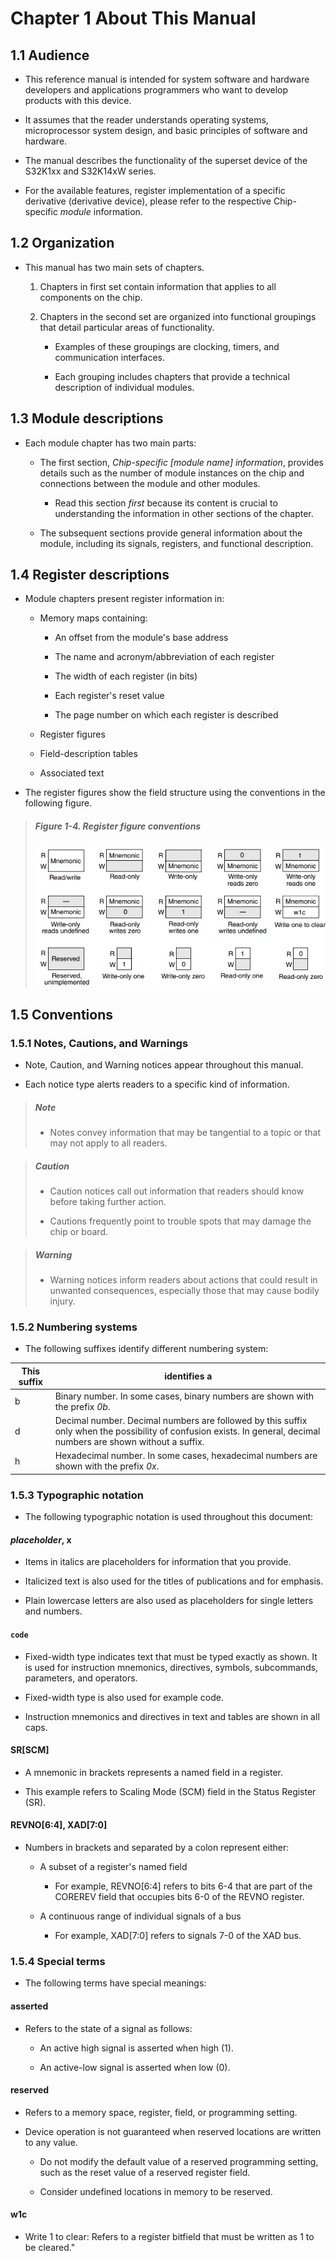 # Chapter 1 About This Manual

## 1.1 Audience

- This reference manual is intended for system software and hardware developers and applications programmers who want to develop products with this device.

- It assumes that the reader understands operating systems, microprocessor system design, and basic principles of software and hardware.

- The manual describes the functionality of the superset device of the S32K1xx and S32K14xW series.

- For the available features, register implementation of a specific derivative (derivative device), please refer to the respective Chip-specific *module* information.

## 1.2 Organization

- This manual has two main sets of chapters.

    1. Chapters in first set contain information that applies to all components on the chip.

    2. Chapters in the second set are organized into functional groupings that detail particular areas of functionality.

        - Examples of these groupings are clocking, timers, and communication interfaces.

        - Each grouping includes chapters that provide a technical description of individual modules.

## 1.3 Module descriptions

- Each module chapter has two main parts:

    - The first section, *Chip-specific [module name] information*, provides details such as the number of module instances on the chip and connections between the module and other modules.

        - Read this section *first* because its content is crucial to understanding the information in other sections of the chapter.

    - The subsequent sections provide general information about the module, including its signals, registers, and functional description.

## 1.4 Register descriptions

- Module chapters present register information in:

    - Memory maps containing:

        - An offset from the module's base address

        - The name and acronym/abbreviation of each register

        - The width of each register (in bits)

        - Each register's reset value

        - The page number on which each register is described

    - Register figures

    - Field-description tables

    - Associated text

- The register figures show the field structure using the conventions in the following figure.

> ##### Figure 1-4. Register figure conventions
>
> ![figure-01-4](images/figure-01-4.png)

## 1.5 Conventions

### 1.5.1 Notes, Cautions, and Warnings

- Note, Caution, and Warning notices appear throughout this manual.

- Each notice type alerts readers to a specific kind of information.

> ##### Note
>
> - Notes convey information that may be tangential to a topic or that may not apply to all readers.

> ##### Caution
>
> - Caution notices call out information that readers should know before taking further action.
>
> - Cautions frequently point to trouble spots that may damage the chip or board.

> ##### Warning
>
> - Warning notices inform readers about actions that could result in unwanted consequences, especially those that may cause bodily injury.

### 1.5.2 Numbering systems

- The following suffixes identify different numbering system:

|This suffix|identifies a|
|-|-|
|b|Binary number. In some cases, binary numbers are shown with the prefix *0b*.|
|d|Decimal number. Decimal numbers are followed by this suffix only when the possibility of confusion exists. In general, decimal numbers are shown without a suffix.|
|h|Hexadecimal number. In some cases, hexadecimal numbers are shown with the prefix *0x*.|

### 1.5.3 Typographic notation

- The following typographic notation is used throughout this document:

#### *placeholder*, x

- Items in italics are placeholders for information that you provide.

- Italicized text is also used for the titles of publications and for emphasis.

- Plain lowercase letters are also used as placeholders for single letters and numbers.

#### `code`

- Fixed-width type indicates text that must be typed exactly as shown. It is used for instruction mnemonics, directives, symbols, subcommands, parameters, and operators.

- Fixed-width type is also used for example code.

- Instruction mnemonics and directives in text and tables are shown in all caps.

#### SR[SCM]

- A mnemonic in brackets represents a named field in a register.

- This example refers to Scaling Mode (SCM) field in the Status Register (SR).

#### REVNO[6:4], XAD[7:0]

- Numbers in brackets and separated by a colon represent either:

    - A subset of a register's named field

        - For example, REVNO[6:4] refers to bits 6-4 that are part of the COREREV field that occupies bits 6-0 of the REVNO register.

    - A continuous range of individual signals of a bus

        - For example, XAD[7:0] refers to signals 7-0 of the XAD bus.

### 1.5.4 Special terms

- The following terms have special meanings:

#### asserted

- Refers to the state of a signal as follows:

    - An active high signal is asserted when high (1).

    - An active-low signal is asserted when low (0).

#### reserved

- Refers to a memory space, register, field, or programming setting.

- Device operation is not guaranteed when reserved locations are written to any value.

    - Do not modify the default value of a reserved programming setting, such as the reset value of a reserved register field.

    - Consider undefined locations in memory to be reserved.

#### w1c

- Write 1 to clear: Refers to a register bitfield that must be written as 1 to be cleared."
